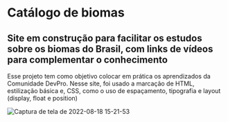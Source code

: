 <h1> Catálogo de biomas </h1>

<h2> Site em construção para facilitar os estudos sobre os biomas do Brasil, com links de vídeos para complementar o conhecimento </h2>
<p> Esse projeto tem como objetivo colocar em prática os aprendizados da Comunidade DevPro. Nesse site, foi usado a marcação de HTML, estilização básica e, CSS, como o uso de espaçamento, tipografia e layout (display, float e position)</p>

![Captura de tela de 2022-08-18 15-21-53](https://user-images.githubusercontent.com/103789688/185467031-203c8fef-e6ed-4867-b691-3b73795de24e.png)
